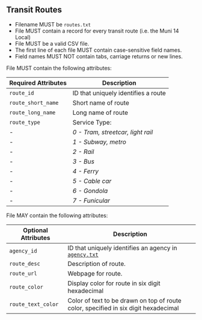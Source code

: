 ## Transit Routes

 *  Filename MUST be `routes.txt`
 *  File MUST contain a record for every transit route (i.e. the Muni 14 Local) 
 *  File MUST be a valid CSV file.
 *  The first line of each file MUST contain case-sensitive field names.
 *  Field names MUST NOT contain tabs, carriage returns or new lines.

File MUST contain the following attributes:

Required Attributes	| Description										
----------			| -------------		
`route_id`			| ID that uniquely identifies a route
`route_short_name`	| Short name of route
`route_long_name`	| Long name of route
`route_type`		| Service Type:
- 					|    *0 - Tram, streetcar, light rail*
- 					|    *1 - Subway, metro*
- 					|    *2 - Rail*
- 					|    *3 - Bus*
- 					|    *4 - Ferry*
- 					|    *5 - Cable car*
- 					|    *6 - Gondola*
- 					|    *7 - Funicular*

File MAY contain the following attributes:

Optional Attributes	| Description										
----------			| -------------		
`agency_id`			| ID that uniquely identifies an agency in [`agency.txt`](agency,md)
`route_desc`		| Description of route.
`route_url`			| Webpage for route.
`route_color`		| Display color for route in six digit hexadecimal
`route_text_color`	| Color of text to be drawn on top of route color, specified in six digit hexadecimal
